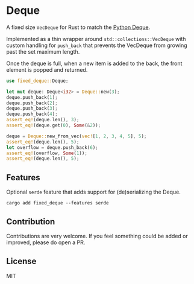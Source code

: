 # Deque

A fixed size `VecDeque` for Rust to match
the [Python Deque](https://docs.python.org/3/library/collections.html#collections.deque).

Implemented as a thin wrapper around `std::collections::VecDeque` with custom handling for `push_back`
that prevents the VecDeque from growing past the set maximum length.

Once the deque is full, when a new item is added to the back, the front element is popped and returned.

```rust
use fixed_deque::Deque;

let mut deque: Deque<i32> = Deque::new(3);
deque.push_back(1);
deque.push_back(2);
deque.push_back(3);
deque.push_back(4);
assert_eq!(deque.len(), 3);
assert_eq!(deque.get(0), Some(&2));

deque = Deque::new_from_vec(vec![1, 2, 3, 4, 5], 5);
assert_eq!(deque.len(), 5);
let overflow = deque.push_back(6);
assert_eq!(overflow, Some(1));
assert_eq!(deque.len(), 5);
```

## Features

Optional `serde` feature that adds support for (de)serializing the Deque.

```shell
cargo add fixed_deque --features serde
```

## Contribution

Contributions are very welcome.
If you feel something could be added or improved,
please do open a PR.

## License

MIT
